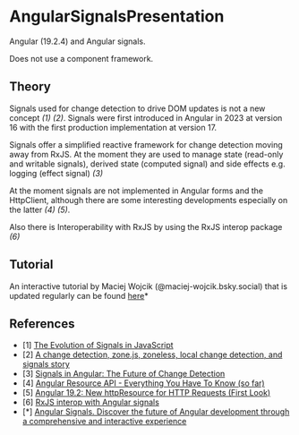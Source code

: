 # AngularSignalsPresentation

Angular (19.2.4) and Angular signals.

Does not use a component framework.

## Theory

Signals used for change detection to  drive DOM updates is not a new concept *(1)* *(2)*. Signals were first introduced in Angular in 2023 at version 16 with the first production implementation at version 17.

Signals offer a simplified reactive framework for change detection moving away from RxJS. At the moment they are used to manage state (read-only and writable signals), derived state (computed signal) and side effects e.g. logging (effect signal) *(3)*

At the moment signals are not implemented in Angular forms and the HttpClient, although there are some interesting developments especially on the latter *(4)* *(5)*.

Also there is Interoperability with RxJS by using the RxJS interop package *(6)*

## Tutorial

An interactive tutorial by Maciej Wojcik (@maciej-wojcik.bsky.social) that is updated regularly can be found [here](https://angular-signals.dev/)*

## References

- [1] [The Evolution of Signals in JavaScript](https://dev.to/this-is-learning/the-evolution-of-signals-in-javascript-8ob)
- [2] [A change detection, zone.js, zoneless, local change detection, and signals story](https://justangular.com/blog/a-change-detection-zone-js-zoneless-local-change-detection-and-signals-story)
- [3] [Signals in Angular: The Future of Change Detection](https://www.angulararchitects.io/en/blog/angular-signals/)
- [4] [Angular Resource API - Everything You Have To Know (so far)](https://youtu.be/W7-lsoL-Gi8?si=-XspVgeuKiqVJBbW)
- [5] [Angular 19.2: New httpResource for HTTP Requests (First Look)](https://youtu.be/rpPndBu-6FE)
- [6] [RxJS interop with Angular signals](https://angular.dev/ecosystem/rxjs-interop)
- [*] [Angular Signals. Discover the future of Angular development through a comprehensive and interactive experience](https://angular-signals.dev)
